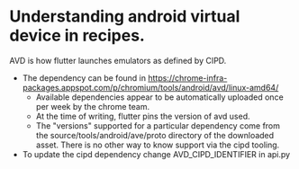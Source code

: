 # Understanding android virtual device in recipes.

AVD is how flutter launches emulators as defined by CIPD.

* The dependency can be found in https://chrome-infra-packages.appspot.com/p/chromium/tools/android/avd/linux-amd64/
    * Available dependencies appear to be automatically uploaded once per week by the chrome team.
    * At the time of writing, flutter pins the version of avd used.
    * The "versions" supported for a particular dependency come from the source/tools/android/ave/proto directory of the downloaded asset. There is no other way to know support via the cipd tooling.
* To update the cipd dependency change AVD_CIPD_IDENTIFIER in api.py